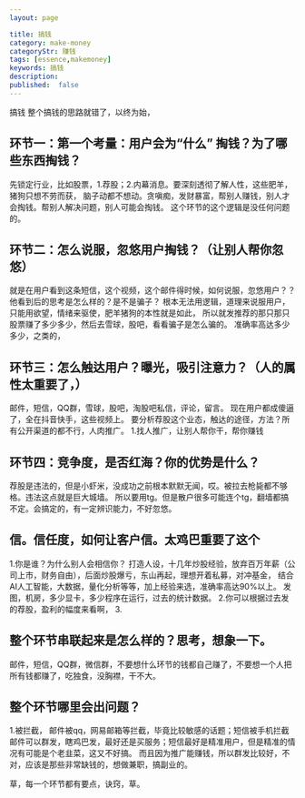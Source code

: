 ```yaml
---
layout: page

title: 搞钱
category: make-money
categoryStr: 赚钱
tags: [essence,makemoney]
keywords: 搞钱
description:
published:  false
---
```


搞钱
整个搞钱的思路就错了，以终为始，
## 环节一：第一个考量：用户会为“什么” 掏钱？为了哪些东西掏钱？
先锁定行业，比如股票，1.荐股；2.内幕消息。要深刻透彻了解人性，这些肥羊，猪狗只想不劳而获，
脑子动都不想动。贪嗔痴，发财暴富，帮别人赚钱，别人才会掏钱。帮别人解决问题，别人可能会掏钱。
这个环节的这个逻辑是没任何问题的。

## 环节二：怎么说服，忽悠用户掏钱？（让别人帮你忽悠）
就是在用户看到这条短信，这个视频，这个邮件得时候，如何说服，忽悠用户？？
他看到后的思考是怎么样的？是不是骗子？
根本无法用逻辑，道理来说服用户，只能用欲望，情绪来驱使，肥羊猪狗的本性就是如此，
所以就发推荐的那只那只股票赚了多少多少，然后去雪球，股吧，看看骗子是怎么骗的。
准确率高达多少多少，之类的，

## 环节三：怎么触达用户？曝光，吸引注意力？（人的属性太重要了，）
邮件，短信，QQ群，雪球，股吧，淘股吧私信，评论，留言。
现在用户都成傻逼了，全在抖音快手，这些视频上。
要分析荐股这个业态，触达的途径，方法？所有公开渠道的都不行，人肉推广。
1.找人推广，让别人帮你干，帮你赚钱


## 环节四：竞争度，是否红海？你的优势是什么？
荐股是违法的，但是小虾米，没成功之前根本默默无闻，哎。被拉去枪毙都不够格。违法这点就是巨大城墙。
所以要用tg。但是散户很多可能连个tg，翻墙都搞不定。会搞定的，有一定辨识能力，不好忽悠。

## 信。信任度，如何让客户信。太鸡巴重要了这个
1.你是谁？为什么别人会相信你？
打造人设，十几年炒股经验，放弃百万年薪（公司上市，财务自由），后面炒股爆亏，东山再起，理想开着私募，对冲基金，
结合AI人工智能，大数据，量化分析等等，加上经验来选，准确率高达90%以上。
发图，机房，多少显卡，多少程序在运行，过去的统计数据。
2.你可以根据过去发的荐股，盈利的幅度来看啊，
3.

## 整个环节串联起来是怎么样的？思考，想象一下。
邮件，短信，QQ群，微信群，不要想什么环节的钱都自己赚了，不要想一个人把所有钱都赚了，吃独食，没胸襟，干不大。

## 整个环节哪里会出问题？
1.被拦截，
邮件被qq，网易邮箱等拦截，毕竟比较敏感的话题；短信被手机拦截
邮件可以群发，瞎鸡巴发，最好还是买服务；短信最好是精准用户，但是精准的情况有可能是个老韭菜，这又不好搞。
而且因为推广能赚钱，所以群发比较好，不对，应该是那些非常缺钱的，想做兼职，搞副业的。

草，每一个环节都有要点，诀窍，草。












